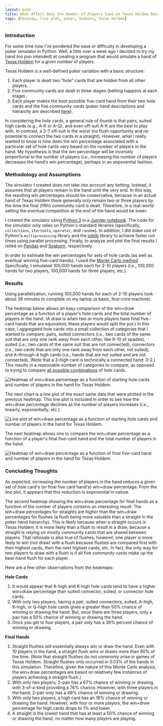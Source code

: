 ```yaml
---
layout: post
title: What Affect does the Number of Players have on Texas Holdem Results?
tags: [heatmap, line plot, poker, Seaborn, Texas Holdem]
---
```


### Introduction
For some time now I've pondered the ease or difficulty in developing a poker simulator in Python.  Well, a little over a week ago I decided to try my hand (no pun intended) at creating a program that would simulate a hand of [Texas Holdem](https://en.wikipedia.org/wiki/Texas_hold_%27em) for a given number of players.

Texas Holdem is a well-defined poker variation with a basic structure: 
1. Each player is dealt two "hole" cards that are hidden from all other players.
2. Five community cards are dealt in three stages (betting happens at each stage).
3. Each player makes the best possible five-card hand from their two hole cards and the five community cards (poker hand descriptions and hierarchy are described [here](https://www.cardplayer.com/rules-of-poker/hand-rankings)).

In considering the hole cards, a general rule of thumb is that pairs, suited high cards (_e.g._, A-K or A-Q), and even off-suit A-K are the best to play with.  In contrast, a 2-7 off-suit is the worst (no flush opportunity and no potential to connect the two cards in a straight).  However, what I really wanted to know is how does the win percentage associated with a particular set of hole cards vary based on the number of players in the hand.  My hypothesis is that the win percentage will be inversely proportional to the number of players (_i.e._, increasing the number of players decreases the hand's win percentage), perhaps in an exponential fashion.

### Methodology and Assumptions
The simulator I created does not take into account any betting.  Instead, it assumes that all players remain in the hand until the very end.  In this way, the resulting win percentages should be conservative, because in an actual hand of Texas Holdem there generally only remain two or three players by the time the final (fifth) community card is dealt.  Therefore, in a real-world setting the eventual competition at the end of the hand would be lower.

I created the simulator using [Python 3](https://www.python.org/) in a [Jupyter notebook](https://jupyter.org/).  The code for the simulator only relies on Python's standard libraries (specifically, `collections`, `itertools`, `operator`, and `random`).  In addition, I did make use of Python's `multiprocessing` library and the [joblib](https://joblib.readthedocs.io/) library to achieve faster run times using parallel processing.  Finally, to analyze and plot the final results I relied on [Pandas](https://pandas.pydata.org/) and [Seaborn](https://seaborn.pydata.org/), respectively.

In order to estimate the win percentages for sets of hole cards (as well as eventual winning five-card hands), I used the [Monte Carlo method](https://en.wikipedia.org/wiki/Monte_Carlo_method).  Specifically, I simulated 100,000 hands each for 2-10 players (_i.e._, 100,000 hands for two players, 100,000 hands for three players, etc.).

### Results
Using parallelization, running 100,000 hands for each of 2-10 players took about 36 minutes to complete on my laptop (a basic, four-core machine).

The heatmap below allows an easy comparison of the win+draw percentage as a function of a player's hole cards and the total number of players in the hand. (A draw is when two or more players have final five-card hands that are equivalent; these players would split the pot.)  In this case, I aggregated hole cards into a small collection of categories that I wanted to compare: pairs, suited connectors (_i.e._, two cards of the same suit that are only one rank away from each other, like 9-10 of spades), suited (_i.e._, two cards of the same suit that are not connected), connectors (_i.e._, two cards that are only one rank away from each other, not suited), and A-through-4 high cards (_i.e._, hands that are not suited and are not connected). (Note that a 3-high card is technically a connected hand: 3-2.)  This results in a reasonable number of categories to compare, as opposed to trying to compare [all possible combinations](https://www.tightpoker.com/poker_hands.html) of hole cards.

![Heatmap of win+draw percentage as a function of starting hole cards and number of players in the hand for Texas Holdem.]({{http://rahosbach.github.io}}/img/texas_holdem/heatmap_hole_cards.svg)

The next chart is a line plot of the exact same data that were plotted in the previous heatmap.  This line plot is included in order to see _how_ the win+draw percentage declines as the number of players increases (_i.e._, linearly, exponentially, etc.).

![Line plot of win+draw percentage as a function of starting hole cards and number of players in the hand for Texas Holdem.]({{http://rahosbach.github.io}}/img/texas_holdem/lineplot_hole_cards.svg)

The next heatmap allows one to compare the win+draw percentage as a function of a player's final five-card hand and the total number of players in the hand.

![Heatmap of win+draw percentage as a function of final five-card hand and number of players in the hand for Texas Holdem.]({{http://rahosbach.github.io}}/img/texas_holdem/heatmap_final_hand.svg)

### Concluding Thoughts
As expected, increasing the number of players in the hand reduces a given set of hole card's (or final five card hand's) win+draw percentage.  From the line plot, it appears that this reduction is exponential in nature.  

The second heatmap showing the win+draw percentage for final hands as a function of the number of players contains an interesting result: The win+draw percentages for straights are _higher_ than the win+draw percentages for flushes (a flush being more valuable than a straight in the poker hand hierarchy).  This is likely because when a straight occurs in Texas Holdem, it is more likely than a flush to result in a draw, because a straight is relying on mostly community cards that are shared between players.  That rationale is also true of flushes; however, one player is more likely to win (not draw) with a flush because flushes are compared first with their highest cards, then the next highest cards, etc.  In fact, the only way for two players to draw with a flush is if all five community cards make up the best-hand flush for each player.

Here are a few other observations from the heatmaps:

**Hole Cards**
1. It would appear that A-high and K-high hole cards tend to have a higher win+draw percentage than suited connector, suited, or connector hole cards.
2. With only two players, having a pair, suited connectors, suited, A-high, K-high, or Q-high hole cards gives a greater than 50% chance of winning or drawing the hand.  But, once there are three players, only a pair has a 50% chance of winning or drawing the hand.
3. Once you get to four players, a pair only has a 39% percent chance of winning or drawing.

**Final Hands**
1. Straight flushes will essentially always win or draw the hand.  Even with 10 players in the hand, a straight flush wins or draws more than 90% of the time. (Note that straight flushes do not commonly arise in games of Texas Holdem.  Straight flushes only occurred in 0.03% of the hands in this simulation.  Therefore, given the nature of this Monte Carlo analysis, the win+draw percentages are based on relatively few instances of players achieving a straight flush.)
2. With only two players, 2-pair has a 67% chance of winning or drawing, with 3-of-a-kind providing a 76% chance.  However, with three players in the hand, 2-pair only has a 48% chance of winning or drawing.
3. With only two players, a high card has an 18% chance of winning or drawing the hand.  However, with four or more players, the win+draw percentage for high cards drops to 1% and lower.
4. A straight is the lowest hand that has at least a 50% chance of winning or drawing the hand, no matter how many players are playing.
